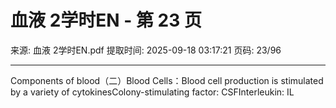 # 血液 2学时EN - 第 23 页

来源: 血液 2学时EN.pdf
提取时间: 2025-09-18 03:17:21
页码: 23/96

---

Components of blood（二）Blood Cells：Blood cell production is stimulated by a variety of cytokinesColony-stimulating factor: CSFInterleukin: IL